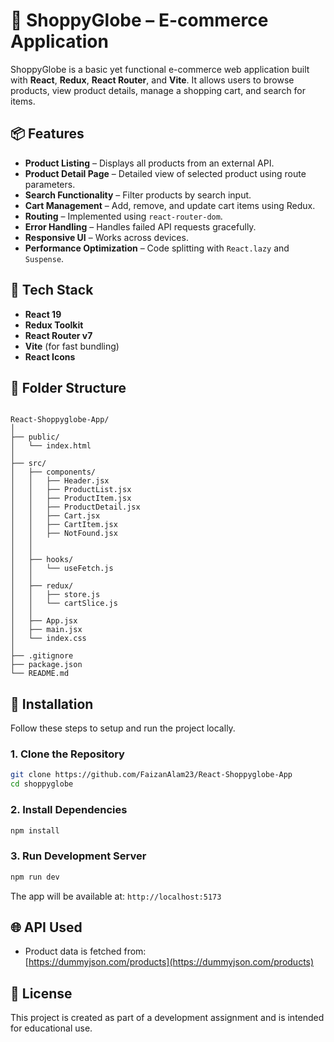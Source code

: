 
# 🛒 ShoppyGlobe – E-commerce Application

ShoppyGlobe is a basic yet functional e-commerce web application built with **React**, **Redux**, **React Router**, and **Vite**. It allows users to browse products, view product details, manage a shopping cart, and search for items.

## 📦 Features

- **Product Listing** – Displays all products from an external API.
- **Product Detail Page** – Detailed view of selected product using route parameters.
- **Search Functionality** – Filter products by search input.
- **Cart Management** – Add, remove, and update cart items using Redux.
- **Routing** – Implemented using `react-router-dom`.
- **Error Handling** – Handles failed API requests gracefully.
- **Responsive UI** – Works across devices.
- **Performance Optimization** – Code splitting with `React.lazy` and `Suspense`.

## 🧱 Tech Stack

- **React 19**
- **Redux Toolkit**
- **React Router v7**
- **Vite** (for fast bundling)
- **React Icons**


## 📁 Folder Structure

```

React-Shoppyglobe-App/
│
├── public/
│   └── index.html
│
├── src/               
│   ├── components/
│   │   ├── Header.jsx
│   │   ├── ProductList.jsx
│   │   ├── ProductItem.jsx
│   │   ├── ProductDetail.jsx
│   │   ├── Cart.jsx
│   │   ├── CartItem.jsx
│   │   ├── NotFound.jsx
│   │  
│   │
│   ├── hooks/
│   │   └── useFetch.js
│   │
│   ├── redux/
│   │   ├── store.js
│   │   └── cartSlice.js
│   │
│   ├── App.jsx
│   ├── main.jsx
│   └── index.css
│
├── .gitignore
├── package.json
└── README.md

```

## 🚀 Installation

Follow these steps to setup and run the project locally.

### 1. Clone the Repository

```bash
git clone https://github.com/FaizanAlam23/React-Shoppyglobe-App
cd shoppyglobe
```

### 2. Install Dependencies

```bash
npm install
```

### 3. Run Development Server

```bash
npm run dev
```

The app will be available at: `http://localhost:5173`

## 🌐 API Used

- Product data is fetched from:  
  [https://dummyjson.com/products](https://dummyjson.com/products)

## 📝 License

This project is created as part of a development assignment and is intended for educational use.